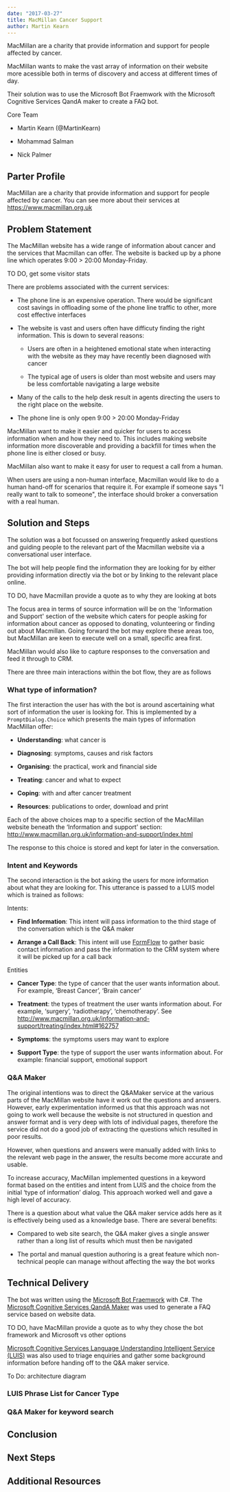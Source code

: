 ```yaml
---
date: "2017-03-27"
title: MacMillan Cancer Support
author: Martin Kearn
---
```


MacMillan are a charity that provide information and support for people affected
by cancer.

MacMillan wants to make the vast array of information on their website more
acessible both in terms of discovery and access at different times of day.

Their solution was to use the Microsoft Bot Fraemwork with the Microsoft
Cognitive Services QandA maker to create a FAQ bot.

Core Team

-   Martin Kearn (\@MartinKearn)

-   Mohammad Salman

-   Nick Palmer

Parter Profile
--------------

MacMillan are a charity that provide information and support for people affected
by cancer. You can see more about their services at
<https://www.macmillan.org.uk>

Problem Statement
-----------------

The MacMillan website has a wide range of information about cancer and the
services that Macmillan can offer. The website is backed up by a phone line
which operates 9:00 \> 20:00 Monday-Friday.

TO DO, get some visitor stats

There are problems associated with the current services:

-   The phone line is an expensive operation. There would be significant cost
    savings in offloading some of the phone line traffic to other, more cost
    effective interfaces

-   The website is vast and users often have difficuty finding the right
    information. This is down to several reasons:

    -   Users are often in a heightened emotional state when interacting with
        the website as they may have recently been diagnosed with cancer

    -   The typical age of users is older than most website and users may be
        less comfortable navigating a large website

-   Many of the calls to the help desk result in agents directing the users to
    the right place on the website.

-   The phone line is only open 9:00 \> 20:00 Monday-Friday

MacMillan want to make it easier and quicker for users to access information
when and how they need to. This includes making website information more
discoverable and providing a backfill for times when the phone line is either
closed or busy.

MacMillan also want to make it easy for user to request a call from a human.

When users are using a non-human interface, Macmillan would like to do a human
hand-off for scenarios that require it. For example if someone says "I really
want to talk to someone", the interface should broker a conversation with a real
human.

Solution and Steps
------------------

The solution was a bot focussed on answering frequently asked questions and
guiding people to the relevant part of the Macmillan website via a
conversational user interface.

The bot will help people find the information they are looking for by either
providing information directly via the bot or by linking to the relevant place
online.

TO DO, have Macmillan provide a quote as to why they are looking at bots

The focus area in terms of source information will be on the 'Information and
Support' section of the website which caters for people asking for information
about cancer as opposed to donating, volunteering or finding out about
Macmillan. Going forward the bot may explore these areas too, but MacMillan are
keen to execute well on a small, specific area first.

MacMillan would also like to capture responses to the conversation and feed it
through to CRM.

There are three main interactions within the bot flow, they are as follows

### What type of information?

The first interaction the user has with the bot is around ascertaining what sort
of information the user is looking for. This is implemented by a
`PromptDialog.Choice` which presents the main types of information MacMillan
offer:

-   **Understanding**: what cancer is

-   **Diagnosing**: symptoms, causes and risk factors

-   **Organising**: the practical, work and financial side

-   **Treating**: cancer and what to expect

-   **Coping**: with and after cancer treatment

-   **Resources**: publications to order, download and print

Each of the above choices map to a specific section of the MacMillan website
beneath the ‘Information and support’ section:
<http://www.macmillan.org.uk/information-and-support/index.html>

The response to this choice is stored and kept for later in the conversation.

### Intent and Keywords

The second interaction is the bot asking the users for more information about
what they are looking for. This utterance is passed to a LUIS model which is
trained as follows:

Intents:

-   **Find Information**: This intent will pass information to the third stage
    of the conversation which is the Q&A maker

-   **Arrange a Call Back**: This intent will use
    [FormFlow](https://docs.botframework.com/en-us/csharp/builder/sdkreference/forms.html)
    to gather basic contact information and pass the information to the CRM
    system where it will be picked up for a call back

Entities

-   **Cancer Type**: the type of cancer that the user wants information about.
    For example, ‘Breast Cancer’, ‘Brain cancer’

-   **Treatment**: the types of treatment the user wants information about. For
    example, ‘surgery’, ‘radiotherapy’, ‘chemotherapy’. See
    <http://www.macmillan.org.uk/information-and-support/treating/index.html#162757>

-   **Symptoms**: the symptoms users may want to explore

-   **Support Type**: the type of support the user wants information about. For
    example: financial support, emotional support

### Q&A Maker

The original intentions was to direct the Q&AMaker service at the various parts
of the MacMillan website have it work out the questions and answers. However,
early experimentation informed us that this approach was not going to work well
because the website is not structured in question and answer format and is very
deep with lots of individual pages, therefore the service did not do a good job
of extracting the questions which resulted in poor results.

However, when questions and answers were manually added with links to the
relevant web page in the answer, the results become more accurate and usable.

To increase accuracy, MacMillan implemented questions in a keyword format based
on the entities and intent from LUIS and the choice from the initial ‘type of
information’ dialog. This approach worked well and gave a high level of
accuracy.

There is a question about what value the Q&A maker service adds here as it is
effectively being used as a knowledge base. There are several benefits:

-   Compared to web site search, the Q&A maker gives a single answer rather than
    a long list of results which must then be navigated

-   The portal and manual question authoring is a great feature which
    non-technical people can manage without affecting the way the bot works

Technical Delivery
------------------

The bot was written using the [Microsoft Bot
Fraemwork](https://dev.botframework.com/) with C\#. The [Microsoft Cognitive
Services QandA
Maker](https://www.microsoft.com/cognitive-services/en-us/qnamaker) was used to
generate a FAQ service based on website data.

TO DO, have MacMillan provide a quote as to why they chose the bot framework and
Microsoft vs other options

[Microsoft Cognitive Services Language Understanding Intelligent Service
(LUIS)](https://www.microsoft.com/cognitive-services/en-us/luis-api/documentation/home)
was also used to triage enquiries and gather some background information before
handing off to the Q&A maker service.

To Do: architecture diagram

### LUIS Phrase List for Cancer Type

### Q&A Maker for keyword search

Conclusion
----------

Next Steps
----------

Additional Resources
--------------------
